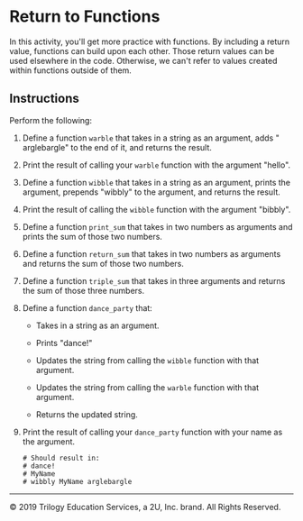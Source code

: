 # Return to Functions

In this activity, you'll get more practice with functions. By including a return value, functions can build upon each other. Those return values can be used elsewhere in the code. Otherwise, we can't refer to values created within functions outside of them.

## Instructions

Perform the following:

1. Define a function `warble` that takes in a string as an argument, adds " arglebargle" to the end of it, and returns the result.

2. Print the result of calling your `warble` function with the argument "hello".

3. Define a function `wibble` that takes in a string as an argument, prints the argument, prepends "wibbly" to the argument, and returns the result.

4. Print the result of calling the `wibble` function with the argument "bibbly".

5. Define a function `print_sum` that takes in two numbers as arguments and prints the sum of those two numbers.

6. Define a function `return_sum` that takes in two numbers as arguments and returns the sum of those two numbers.

7. Define a function `triple_sum` that takes in three arguments and returns the sum of those three numbers.

8. Define a function `dance_party` that:

    * Takes in a string as an argument.

    * Prints "dance!"

    * Updates the string from calling the `wibble` function with that argument.

    * Updates the string from calling the `warble` function with that argument.

    * Returns the updated string.

9. Print the result of calling your `dance_party` function with your name as the argument.

    ```
    # Should result in:
    # dance!
    # MyName
    # wibbly MyName arglebargle
    ```


---

© 2019 Trilogy Education Services, a 2U, Inc. brand. All Rights Reserved.
